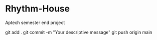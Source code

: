 # Rhythm-House
Aptech semester end project 

git add .
git commit -m "Your descriptive message"
git push origin main


